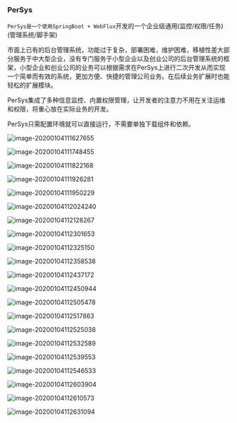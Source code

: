 ### PerSys

`PerSys是一个使用SpringBoot + WebFlux`开发的一个企业级通用(监控/权限/任务)(管理系统/脚手架)

市面上已有的后台管理系统，功能过于复杂，部署困难，维护困难，移植性差大部分服务于中大型企业，没有专门服务于小型企业以及创业公司的后台管理系统的框架，小型企业和创业公司的业务可以根据需求在PerSys上进行二次开发从而实现一个简单而有效的系统，更加方便、快捷的管理公司业务。在后续业务扩展时也能轻松的扩展模块。

PerSys集成了多种信息监控、内置权限管理，让开发者的注意力不用在关注运维和权限，将重心放在实际业务的开发。

PerSys只需配置环境就可以直接运行，不需要单独下载组件和依赖。

![image-20200104111627655](.\images\image-20200104111627655.png)

![image-20200104111748455](.\images\image-20200104111748455.png)

![image-20200104111822168](.\images\image-20200104111822168.png)

![image-20200104111926281](.\images\image-20200104111926281.png)

![image-20200104111950229](.\images\image-20200104111950229.png)

![image-20200104112024240](.\images\image-20200104112024240.png)

![image-20200104112128267](.\images\image-20200104112128267.png)

![image-20200104112301653](.\images\image-20200104112301653.png)

![image-20200104112325150](.\images\image-20200104112325150.png)

![image-20200104112358538](.\images\image-20200104112358538.png)

![image-20200104112437172](.\images\image-20200104112437172.png)

![image-20200104112450944](.\images\image-20200104112450944.png)

![image-20200104112505478](.\images\image-20200104112505478.png)

![image-20200104112517863](.\images\image-20200104112517863.png)

![image-20200104112525038](.\images\image-20200104112525038.png)

![image-20200104112532589](.\images\image-20200104112532589.png)

![image-20200104112539553](.\images\image-20200104112539553.png)

![image-20200104112546533](.\images\image-20200104112546533.png)

![image-20200104112603904](.\images\image-20200104112603904.png)

![image-20200104112610573](.\images\image-20200104112610573.png)

![image-20200104112631094](.\images\image-20200104112631094.png)